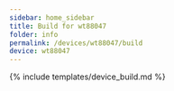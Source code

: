 ```yaml
---
sidebar: home_sidebar
title: Build for wt88047
folder: info
permalink: /devices/wt88047/build
device: wt88047
---
```

{% include templates/device_build.md %}
